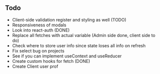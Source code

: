 
## Todo

* Client-side validation register and styling as well (TODO)
* Responsiveness of modals
* Look into react-auth (DONE)
* Replace all fetches with actual variable (Admin side done, client side to do)
* Check where to store user info since state loses all info on refresh
* Fix select bug on projects
* See if you can implement useContext and useReducer
* Create custom hooks for fetch (DONE)
* Create Client user prof